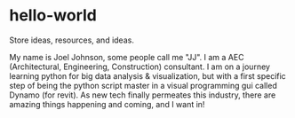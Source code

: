 # hello-world
Store ideas, resources, and ideas.

My name is Joel Johnson, some people call me "JJ".  I am a AEC (Architectural, Engineering, Construction) consultant.
I am on a journey learning python for big data analysis & visualization, but with a first specific step of being the python
script master in a visual programming gui called Dynamo (for revit).  As new tech finally permeates this industry,
there are amazing things happening and coming, and I want in!

